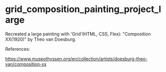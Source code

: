 # grid_composition_painting_project_large

Recreated a large painting with 'Grid'(HTML, CSS, Flex): "Composition XX(1920)" by Theo van Doesburg.





References:

https://www.museothyssen.org/en/collection/artists/doesburg-theo-van/composition-xx 

